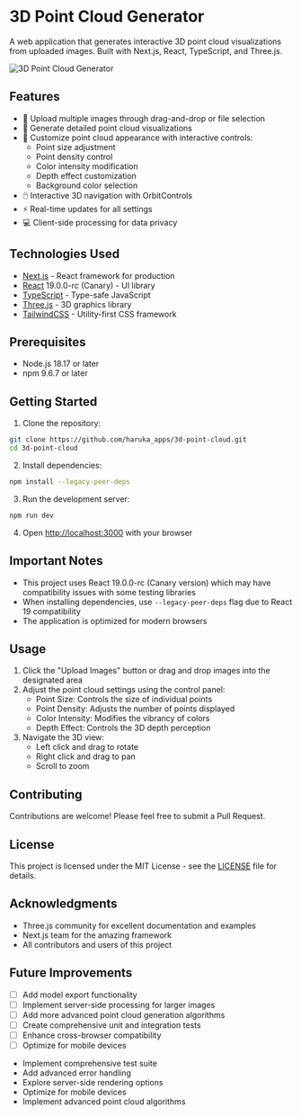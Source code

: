 # 3D Point Cloud Generator

A web application that generates interactive 3D point cloud visualizations from uploaded images. Built with Next.js, React, TypeScript, and Three.js.

![3D Point Cloud Generator](public/screenshot.png)

## Features

- 📸 Upload multiple images through drag-and-drop or file selection
- 🎨 Generate detailed point cloud visualizations
- 🔧 Customize point cloud appearance with interactive controls:
  - Point size adjustment
  - Point density control
  - Color intensity modification
  - Depth effect customization
  - Background color selection
- 🖱️ Interactive 3D navigation with OrbitControls
- ⚡ Real-time updates for all settings
- 💻 Client-side processing for data privacy

## Technologies Used

- [Next.js](https://nextjs.org/) - React framework for production
- [React](https://reactjs.org/) 19.0.0-rc (Canary) - UI library
- [TypeScript](https://www.typescriptlang.org/) - Type-safe JavaScript
- [Three.js](https://threejs.org/) - 3D graphics library
- [TailwindCSS](https://tailwindcss.com/) - Utility-first CSS framework

## Prerequisites

- Node.js 18.17 or later
- npm 9.6.7 or later

## Getting Started

1. Clone the repository:
```bash
git clone https://github.com/haruka_apps/3d-point-cloud.git
cd 3d-point-cloud
```

2. Install dependencies:
```bash
npm install --legacy-peer-deps
```

3. Run the development server:
```bash
npm run dev
```

4. Open [http://localhost:3000](http://localhost:3000) with your browser

## Important Notes

- This project uses React 19.0.0-rc (Canary version) which may have compatibility issues with some testing libraries
- When installing dependencies, use `--legacy-peer-deps` flag due to React 19 compatibility
- The application is optimized for modern browsers

## Usage

1. Click the "Upload Images" button or drag and drop images into the designated area
2. Adjust the point cloud settings using the control panel:
   - Point Size: Controls the size of individual points
   - Point Density: Adjusts the number of points displayed
   - Color Intensity: Modifies the vibrancy of colors
   - Depth Effect: Controls the 3D depth perception
3. Navigate the 3D view:
   - Left click and drag to rotate
   - Right click and drag to pan
   - Scroll to zoom

## Contributing

Contributions are welcome! Please feel free to submit a Pull Request.

## License

This project is licensed under the MIT License - see the [LICENSE](LICENSE) file for details.

## Acknowledgments

- Three.js community for excellent documentation and examples
- Next.js team for the amazing framework
- All contributors and users of this project

## Future Improvements

- [ ] Add model export functionality
- [ ] Implement server-side processing for larger images
- [ ] Add more advanced point cloud generation algorithms
- [ ] Create comprehensive unit and integration tests
- [ ] Enhance cross-browser compatibility
- [ ] Optimize for mobile devices
- Implement comprehensive test suite
- Add advanced error handling
- Explore server-side rendering options
- Optimize for mobile devices
- Implement advanced point cloud algorithms
